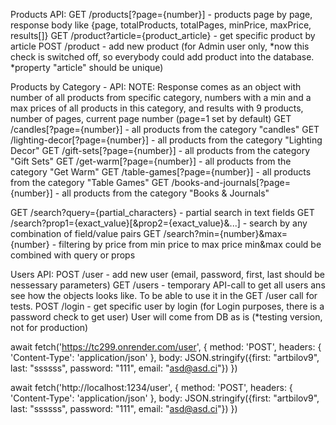 Products API:
GET /products[?page={number}] - products page by page, response body like {page, totalProducts, totalPages, minPrice, maxPrice, results[]}
GET /product?article={product_article} - get specific product by article
POST /product - add new product (for Admin user only, *now this check is switched off, so everybody could add product into the database. *property "article" should be unique)

Products by Category - API:
NOTE: Response comes as an object with number of all products from specific category, numbers with a min and a max prices of all products in this category, and results with 9 products, number of pages, current page number (page=1 set by default) 
GET /candles[?page={number}] - all products from the category "candles"
GET /lighting-decor[?page={number}] - all products from the category "Lighting Decor"
GET /gift-sets[?page={number}] - all products from the category "Gift Sets"
GET /get-warm[?page={number}] - all products from the category "Get Warm"
GET /table-games[?page={number}] - all products from the category "Table Games"
GET /books-and-journals[?page={number}] - all products from the category "Books & Journals"


GET /search?query={partial_characters} - partial search in text fields
GET /search?prop1={exact_value}[&prop2={exact_value}&...] - search by any combination of field/value pairs
GET /search?min={number}&max={number} - filtering by price from min price to max price
  min&max could be combined with query or props

Users API:
POST /user - add new user (email, password, first, last should be nessessary parameters)
GET /users - temporary API-call to get all users ans see how the objects looks like. To be able to use it in the GET /user call for tests.
POST /login - get specific user by login (for Login purposes, there is a password check to get user) User will come from DB as is (*testing version, not for production)



await fetch('https://tc299.onrender.com/user', {
  method: 'POST',
  headers: {
    'Content-Type': 'application/json'
  },
  body: JSON.stringify({first: "artbilov9", last: "ssssss", password: "111", email: "asd@asd.ci"})
})


await fetch('http://localhost:1234/user', {
  method: 'POST',
  headers: {
    'Content-Type': 'application/json'
  },
  body: JSON.stringify({first: "artbilov9", last: "ssssss", password: "111", email: "asd@asd.ci"})
})




